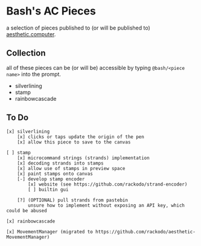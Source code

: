 # Bash's AC Pieces
a selection of pieces published to (or will be published to) [aesthetic.computer](https://github.com/digitpain/aesthetic.computer).

## Collection
all of these pieces can be (or will be) accessible by typing `@bash/<piece name>` into the prompt.
- silverlining
- stamp
- rainbowcascade

## To Do
```
[x] silverlining
	[x] clicks or taps update the origin of the pen
	[x] allow this piece to save to the canvas

[ ] stamp
	[x] microcommand strings (strands) implementation
	[x] decoding strands into stamps
	[x] allow use of stamps in preview space
	[x] paint stamps onto canvas
	[-] develop stamp encoder
		[x] website (see https://github.com/rackodo/strand-encoder)
		[ ] builtin gui

	[?] (OPTIONAL) pull strands from pastebin
		unsure how to implement without exposing an API key, which could be abused

[x] rainbowcascade

[x] MovementManager (migrated to https://github.com/rackodo/aesthetic-MovementManager)
```
